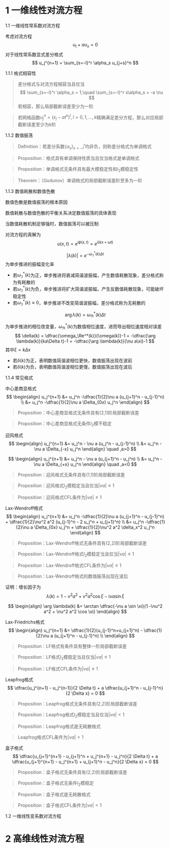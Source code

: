 # 1 一维线性对流方程

1.1 一维线性常系数对流方程

考虑对流方程
$$
u_t + a u_x = 0
$$
对于线性常系数显式差分格式
$$
u_j^{n+1} = \sum_{s=-l}^r \alpha_s u_{j+s}^n
$$

1.1.1 格式相容性

> 差分格式与对流方程相容当且仅当
> $$
> \sum_{s=-l}^r \alpha_s = 1,\quad \sum_{s=-l}^r s\alpha_s = -a \nu
> $$
> 若相容，那么局部截断误差至少为一阶

> 若网格函数$u_j^n = (x_j-at^n)^l,l=0,1,\dots,k$精确满足差分方程，那么对应局部截断误差至少为$k$阶

1.1.2 数值振荡

> Definition：若差分系数$\{\alpha_s\}_{s=-l}^r$均非负，则称差分格式为单调格式

> Proposition：格式具有单调保持性质当且仅当格式是单调格式

> Proposition：单调格式无条件具有最大模稳定性和$l_2$模稳定性

> Theorem：（Godunov）单调格式的局部截断误差阶至多为一阶

1.1.3 数值耗散和数值色散

数值色散是数值振荡的根本原因

数值耗散与数值色散的平衡关系决定数值振荡的具体表现

当数值耗散机制足够强时，数值振荡可以被压制

对流方程的真解为 
$$
u(x,t)=e^{\mathrm{i}\phi(x,t)}=e^{\mathrm{i}(kx+\omega t)}
$$

$$
\left| \lambda(k) \right| = e^{-\omega_{\Im}^*(k)\Delta t}
$$
为单步推进的振幅变化率

- 若$\omega_\Im^*(k)$为正，单步推进将衰减简谐波振幅，产生数值耗散现象，差分格式称为有耗散的
- 若$\omega_\Im^*(k)$为负，单步推进将扩大简谐波振幅，产生反数值耗散现象，可能破坏稳定性
- 若$\omega_\Im^*(k)\equiv 0$，单步推进不改变简谐波振幅，差分格式称为无耗散的

$$
\arg \lambda(k) = \omega_\Re^*(k)\Delta t
$$

为单步推进的相位改变量，$\omega_\Re^*(k)$为数值相位速度，进而导出相位速度相对误差
$$
\delta(k) = \dfrac{\omega_\Re^*(k)}{\omega(k)}-1 = -\dfrac{\arg \lambda(k)}{ka\Delta t}-1 = -\dfrac{\arg \lambda(k)}{\nu a\xi}-1
$$
其中$\xi=k\Delta x$

- 若$\delta(k)$为正，表明数值简谐波相位更快，数值振荡出现在波前
- 若$\delta(k)$为负，表明数值简谐波相位更慢，数值振荡出现在波后

1.1.4 常见格式

中心差商显格式
$$
\begin{align}
	u_j^{n+1} &= u_j^n -\dfrac{1}{2}\nu a (u_{j+1}^n - u_{j-1}^n) \\
	&= u_j^n -\dfrac{1}{2}\nu a \Delta_{0x} u_j^n
\end{align}
$$

> Proposition：中心差商显格式无条件具有(2,1)阶局部截断误差

> Proposition：中心差商显格式无条件$l_2$模不稳定

迎风格式
$$
\begin{align}
	u_j^{n+1} &= u_j^n - \nu a (u_j^n - u_{j-1}^n) \\
	&= u_j^n - \nu a \Delta_{-x} u_j^n 
\end{align}
\quad ,a>0
$$

$$
\begin{align}
	u_j^{n+1} &= u_j^n - \nu a (u_{j+1}^n - u_j^n) \\
	&= u_j^n - \nu a \Delta_{+x} u_j^n 
\end{align}
\quad ,a<0
$$

> Proposition：迎风格式无条件具有(1,1)阶局部截断误差

> Proposition：迎风格式$l_2$模稳定当且仅当$\left| \nu a \right| \le 1$

> Proposition：迎风格式CFL条件为$\left| \nu a \right| \le 1$

Lax-Wendroff格式
$$
\begin{align}
	u_j^{n+1} &= u_j^n -\dfrac{1}{2}\nu a (u_{j+1}^n - u_{j-1}^n) + \dfrac{1}{2}\nu^2 a^2 (u_{j-1}^n - 2 u_j^n + u_{j+1}^n) \\
	&= u_j^n -\dfrac{1}{2}\nu a \Delta_{0x} u_j^n + \dfrac{1}{2}\nu^2 a^2 \delta_x^2 u_j^n
\end{align}
$$

> Proposition：Lax-Wendroff格式无条件具有(2,2)阶局部截断误差

> Proposition：Lax-Wendroff格式$l_2$模稳定当且仅当$\left| \nu a \right| \le 1$

> Proposition：Lax-Wendroff格式CFL条件为$\left| \nu a \right| \le 1$

>Proposition：Lax-Wendroff格式的数值振荡出现在波后

证明：增长因子为
$$
\lambda(k) = 1 -\nu^2 a^2 + \nu^2 a^2 \cos \xi - \mathrm{i} \nu a \sin \xi
$$

$$
\begin{align}
	\arg \lambda(k) &= \arctan \dfrac{-\nu a \sin \xi}{1 -\nu^2 a^2 + \nu^2 a^2 \cos \xi}
\end{align}
$$



Lax-Friedrichs格式
$$
\begin{align}
	u_j^{n+1} &= \dfrac{1}{2}(u_{j-1}^n+u_{j+1}^n) - \dfrac{1}{2}\nu a (u_{j+1}^n - u_{j-1}^n) \\
\end{align}
$$

> Proposition：LF格式有条件具有整体一阶局部截断误差

> Proposition：LF格式$l_2$模稳定当且仅当$\left| \nu a \right| \le 1$

> Proposition：LF格式CFL条件为$\left| \nu a \right| \le 1$

Leapfrog格式
$$
\dfrac{u_j^{n+1} - u_j^{n-1}}{2 \Delta t} + a \dfrac{u_{j+1}^n - u_{j-1}^n}{2 \Delta x} = 0
$$

> Proposition：Leapfrog格式无条件具有(2,2)阶局部截断误差

> Proposition：Leapfrog格式$l_2$模稳定当且仅当$\left| \nu a \right| < 1$

> Proposition：Leapfrog格式是无耗散格式

> Leapfrog格式CFL条件为$\left| \nu a \right| < 1$​



盒子格式
$$
\dfrac{u_{j+1}^{n+1} - u_{j+1}^n + u_j^{n+1} - u_j^n}{2 \Delta t} + a \dfrac{u_{j+1}^{n+1} - u_j^{n+1} + u_{j+1}^n - u_j^n}{2 \Delta x} = 0
$$

>Proposition：盒子格式无条件具有(2,2)阶局部截断误差

>Proposition：盒子格式无条件$l_2$模稳定

>Proposition：盒子格式是无耗散格式

>Proposition：盒子格式CFL条件为$\left| \nu a \right| < 1$



1.2 一维线性变系数对流方程



# 2 高维线性对流方程





